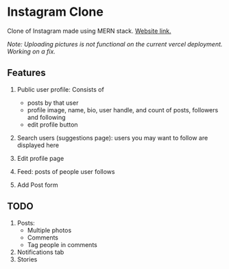 # Instagram Clone

Clone of Instagram made using MERN stack. [Website link.](https://instagram-clone-raman.vercel.app)

*Note: Uploading pictures is not functional on the current vercel deployment. Working on a fix.*

## Features 

1. Public user profile: Consists of 
    * posts by that user
    * profile image, name, bio, user handle,  and count of posts, followers and following
    * edit profile button

2. Search users (suggestions page): users you may want to follow are displayed here
3. Edit profile page
4. Feed: posts of people user follows
5. Add Post form

## TODO

1. Posts:
    * Multiple photos
    * Comments
    * Tag people in comments
2. Notifications tab
3. Stories
